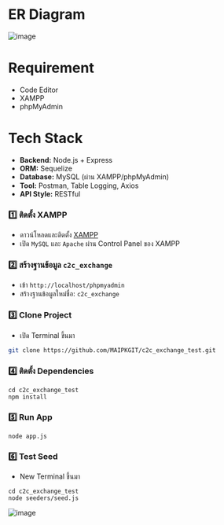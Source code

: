 # ER Diagram
![image](https://github.com/user-attachments/assets/4f17d448-b39b-407a-a7a8-d82d3b85fbf5)

# Requirement
- Code Editor
- XAMPP
- phpMyAdmin

# Tech Stack
- **Backend:** Node.js + Express
- **ORM:** Sequelize
- **Database:** MySQL (ผ่าน XAMPP/phpMyAdmin)
- **Tool:** Postman, Table Logging, Axios
- **API Style:** RESTful

### 1️⃣ ติดตั้ง XAMPP

- ดาวน์โหลดและติดตั้ง [XAMPP](https://www.apachefriends.org/index.html)
- เปิด `MySQL` และ `Apache` ผ่าน Control Panel ของ XAMPP

### 2️⃣ สร้างฐานข้อมูล `c2c_exchange`

- เข้า `http://localhost/phpmyadmin`
- สร้างฐานข้อมูลใหม่ชื่อ: `c2c_exchange`

### 3️⃣ Clone Project
- เปิด Terminal ขึ้นมา
```bash
git clone https://github.com/MAIPKGIT/c2c_exchange_test.git
```

### 4️⃣ ติดตั้ง Dependencies
```
cd c2c_exchange_test
npm install
```

### 5️⃣ Run App
```
node app.js
```

### 6️⃣ Test Seed
- New Terminal ขึ้นมา
```
cd c2c_exchange_test
node seeders/seed.js
```
![image](https://github.com/user-attachments/assets/6e306e83-dad4-456b-8208-ae19d6e26941)
